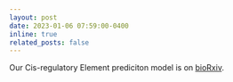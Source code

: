 ```yaml
---
layout: post
date: 2023-01-06 07:59:00-0400
inline: true
related_posts: false
---
```


Our Cis-regulatory Element prediciton model is on [bioRxiv](https://www.biorxiv.org/content/10.1101/2024.10.02.616391v1).
